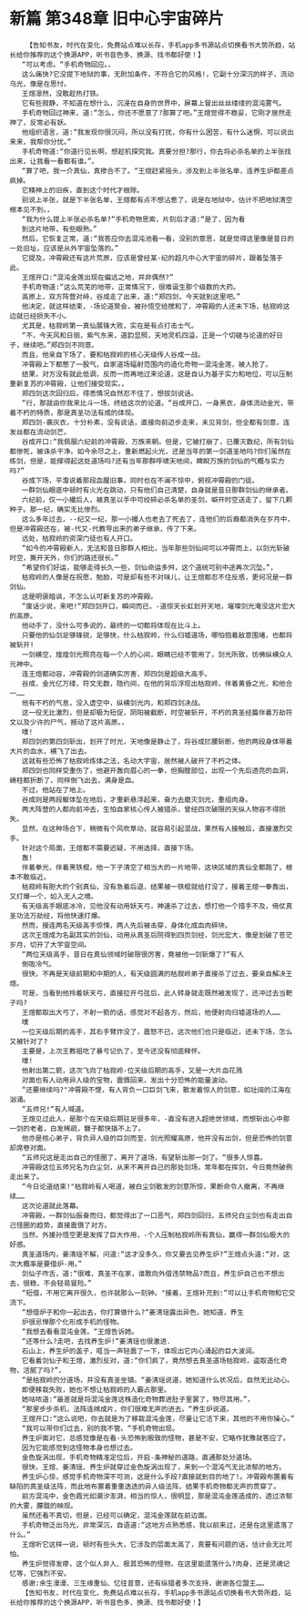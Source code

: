 # 新篇 第348章 旧中心宇宙碎片
        【告知书友，时代在变化，免费站点难以长存，手机app多书源站点切换看书大势所趋，站长给你推荐的这个换源APP，听书音色多、换源、找书都好使！】
       “可以考虑。“手机奇物回应。，
       这么痛快?它没提下地狱的事，无附加条件，不符合它的风格!，它副十分深沉的样子，流动乌光，像是在思忖。
       王煊凛然，没敢趁热打铁。
       它有些寂静，不知道在想什么，沉浸在自身的世界中，屏幕上冒出丝丝缕缕的混沌雾气。
       手机奇物回过神来，道:“怎么，你还不愿意了?那算了吧。”王煊觉得不稳妥，它刚才居然走神了，反常必有妖。
       他组织语言，道:“我发现你很沉闷，所以没有打扰，你有什么困苦，有什么迷惘，可以说出来来，我帮你分忧。”
       手机奇物道:“你道行见长啊，想趁机探究我。真要分担?那行，你去将必杀名单的上半张找出来，让我看一看都有谁。”。
       “算了吧，我一介真仙，真掺合不了。“王煊赶紧摇头，涉及到上半张名单，连养生炉都差点疯掉。
       它精神上的旧疾，直到这个时代才根除。
       别说上半张，就是下半张名单，王煊都有点不想沾惹了，说是在地狱中，估计不把地狱清空根本见不到。，
       “我为什么提上半张必杀名单?“手机奇物思索，片刻后才道:“是了，因为看
       到这片地带，有些眼熟。”
       然后，它恢复正常，道:“我答应你去混沌池看一看，没别的意思，就是觉得这里像是昔日的一处旧址，应该是从外宇宙坠落的。”
       它提及，冲霄殿还有这片荒原，应该是曾经某-纪的超凡中心大宇宙的碎片，跟着坠落于此。
       王煊开口:“混沌金莲出现在偏远之地，并非偶然?”
       手机奇物道:“这么荒芜的地带，正常情况下，很难诞生那个级数的大药。
       高原上，双方阵营对峙，谷成走了出来，道:“郑四剑，今天就到这里吧。”
       他决定，就这样结束，-场论道聚会，被孙悟空给搅和了，冲霄殿的人还未下场，枯寂岭这边就已经损失不小。
       尤其是，枯寂岭第一真仙展锋大败，实在是有点打击士气。
       “不，今天风和日丽，紫气东来，道韵显照，天地灵机四溢，正是一个切磋与论道的好日子，继续吧。”郑四剑不同意。
       而且，他亲自下场了，要和枯寂岭的核心天级传人谷成一战。
       冲霄殿上下都憋了一股气，自家道场辐射范围内的造化奇物一混沌金莲，被人抢了。
       结果，对方没有就此低调，反而一而再地过来论道，这是自认为基于实力和地位，可以压制重新复苏的冲霄殿，让他们接受现实。，
       郑四剑这次回归后，得悉情况自然忍不住了，想拔剑说话。
       “行，那就由你我来比斗一场，终结这次的论道。“谷成开口，一身黑衣，身体流动金光，带着不朽的特质，那是真圣功法有成的体现。
       郑四剑-袭灰衣，十分朴素，没有说话，直接向前迈步走来，未见背剑，但全都有剑意，连发丝都在流动剑芒。
       谷成开口:“我佩服六纪前的冲霄殿，万族来朝。但是，它被打崩了，已覆灭数纪，所有剑仙都惨死，被诛杀干净。如今余尽之上，重新燃起火光，还是当年的第一剑道圣地吗?你们虽然在练剑，但是，能撑得起这处道场吗?还有当年那群呼啸天地间，睥睨万族的剑仙的气概与实力吗?”
       谷成下场，平澹说着那段血腥旧事，同时也在不澜不惊中，俯视冲霄殿的门徒。
       一群剑仙眼底中顿时有火光在跳动，只有他们自己清楚，自身就是昔日那群剑仙的继承者。
       六纪前，仅一小撮后人，被真圣以手中可绞碎必杀名单的圣剑，噼开时空送走了，留下几颗种子。那一纪，确实无比惨烈。
       这么多年过去，--纪又一纪，那一小撮人也老去了死去了，连他们的后裔都消失在岁月中，但是冲霄殿还在，被-代又-代教导出来的弟子继承，传了下来。
       远处，枯寂岭的资深门徒也有人开口。
       “如今的冲霄殿新人，无法和昔日那群人相比，当年那些剑仙间可以冲霄而上，以剑光斩破时空，撕开天外，你们的路还很长。”
       “希望你们好运，能够走得长久一些，剑仙命运多舛，这个道统可别中途再次沉坠。”，
       枯寂岭的人像是在祝愿，勉励，可是却有些不对味儿，让王煊都忍不住反感，更何况是一群剑仙。
       这是明褒暗讽，不怎么认可新复苏的冲霄殿。
       “废话少说，来吧!“郑四剑开口，瞬间而已，-道惊天长虹划开天地，璀璨剑光淹没这片宏大的高原。
       他动手了，没什么可多说的，最终的一切都将体现在比斗上。
       只要他的仙剑足够锋锐，足够快，什么枯寂岭，什么归墟道场，哪怕抱着敌意围堵，也都将被斩开!
       一剑横空，煌煌剑光照亮在每一个人的心间，眼睛已经不管用了，剑光所致，彷佛纵横众人元神中。
       连王煊都动容，冲霄殿的剑道确实厉害，郑四剑是超级大高手。
       谷成，金光亿万缕，符文无数，隐约间，在他的背后浮现出枯寂岭，伴着黄昏之光，和他合一……
       他有不朽的气息，没入虚空中，纵横剑光内，和郑四剑决战。
       这一役无比激烈，但是却极为短促，阴阳被截断，时空被斩开，不朽的真圣经篇伴着万劫符文以及少许的尸气，撼动了这片高原。，
       噗!
       郑四剑的第四剑斩出，划开了时光，天地像是静止了，将谷成拦腰斩断，他的两段身体带着大片的血水，横飞了出去。
       这就有些恐怖了枯寂岭炼体之法，名动大宇宙，居然被人破开了不朽之体。
       郑四剑也同样受重伤了，他避开轰向眉心的一拳，但胸膛部位，出现一个先后透亮的血洞，嵴柱都折断了，同样倒飞出去，满身是血。
       不过，他站在了地上。
       谷成则是两段躯体坠在地后，才重新悬浮起来，奋力去磨灭剑光，重组肉身。
       两大阵营的人都向前冲去，生怕自家核心传人被猎杀，曾经四次破限的天纵人物容不得损失。
       显然，在这种场合下，稍微有个风吹草动，就容易引起混战，果然有人接触后，直接激烈交手。
       针对这个局面，王煊都不需要迟疑，不用选择，直接下场。
       轰!
       伴着拳光，伴着黑铁棍，他一下子清空了相当大的一片地带，这块区域的真仙全都跑了，根本不敢临近。
       枯寂岭有胆大的个别真仙，没有急着后退，结果被一铁棍就给打没了，接着王煊一拳轰出，又打爆一个，如入无人之境。
       有天级高手眼底冰冷，见他没有动用妖天弓，神速杀了过去，想打他一个措手不及，倚仗真圣功法万劫经，将他快速打爆。
       然而，接连两名天级高手惊悚，两人先后被击穿，身体化成血肉碎块。
       这次王煊成为名副其实的剑仙，动用从真圣后院得到四页剑经，剑光宏大，像是划破了苍茫岁月，切开了大宇宙空间。
       “两位天级高手，昔日在真仙领域时破限很厉害，竟被他一剑斩爆了?“有人
       倒吸冷气。
       很快，不再是天级前期和中期的人，有天级圆满的枯寂岭弟子直接杀了过去，要亲自解决王煊。
       可是，当看到他拎着妖天弓，直接拉开弓弦后，此人转身就走既然被发现了，还冲过去当靶子吗?
       王煊都取出大弓了，不射一箭的话，感觉对不起各方，然后，他便射向归墟道场的人……
       噗
       一位天级后期的高手，其右手臂炸没了，震怒不已，这次他们也只是临近，还未下场，怎么又被针对了?
       主要是，上次王教祖吃了暴亏记仇了，至今还没有彻底释怀。
       噗!
       他射出第二箭，这次飞向了枯寂岭-位天级后期的高手，又是一大片血花溅
       对面也有人动用异人级的宝物，震慑回来，发出十分恐怖的能量波动。
       “还要继续吗?"冲霄殿不憷，有人背负一口巨剑飞来，散发着惊人的剑意，如壮阔的江海在汹涌。
       “五师兄!“有人喊道。
       王煊见过此人，是那个在天级后期驻足很多年，-直没有进入超绝世领域，而想斩出心中那一剑的老者，白发稀疏，簪子都快插不上了。
       他亦是核心弟子，背负异人级的巨剑而至，剑光照耀高原，他并没有出剑，但是恐怖的剑意却席卷对面。
       “五师兄这是走出自己的怪圈了，离开了道场，有望斩出那一剑了。“很多人惊喜。
       冲霄殿这位五师兄名为白尘剑，从来不离开自己的那处剑场，常年都在挥剑，今日竟然破例走出来了。
       “今日论道结束!"枯寂岭有人喝道，被白尘剑散发的剑意所惊，果断命令人撤离，不再继续……
       这次论道就此落幕。
       冲霄殿，一群剑仙振奋而归，都觉得出了一口恶气，郑四剑回归，五师兄白尘剑也有走出自己怪圈的趋势，直接震慑了对方。
       当然，外援孙悟空更是发挥了巨大作用，-个人压制枯寂岭所有真仙，赢得一群剑仙极大的好感。
       真圣道场内，姜清瑶不解，问道:“这才没多久，你又要去见养生炉?”王煊点头道:“对，这次大概率是要借炉-用。”
       剑仙子咋舌，道:“很难，真圣不在家，谁敢向外借违禁物品?而且，养生炉自己也不想出去，很稳，不会轻易冒险。”
       “短借，不用它离开很久，也许就那么一刻钟。"接着，王煊补充到:“可以让手机奇物和它交流下。
       “想借炉子和你一起出去，你打算做什么?“姜清瑶露出异色，她知道，养生
       炉很忌惮那个化形成手机的怪物。
       “我想去看看混沌金莲。“王煊告诉她。
       “还等什么?走吧，去找养生炉!“姜清瑶也很激进.
       石山上，养生炉的盖子，哐当一声轻震了一下，体现出它内心涌起的巨大波润。
       它看着剑仙子和王煊，激烈反对，道:“你们疯了，竟然想去真圣道场枯寂岭，盗取造化奇物，活腻了吗?”，
       “是枯寂岭的分道场，并没有真圣坐镇。“姜清瑶说道，她知道什么状况后，自然无比动心。
       即便移栽失败，她也不想让枯寂岭的人霸占那里。
       她咕哝道:“最差就是将混沌金莲这株造化奇物葬进肚子里罢了，物尽其用。”，
       “那里步步杀机，法阵连绵成片，你们很难无声的进去。“养生炉说道。
       王煊开口:“这么说吧，你去就是为了移栽混沌金莲，尽量让它活下来，其他的不用你操心。”
       “我可以带你们过去，别的我不管。“手机奇物出现。
       养生炉面对它，总感觉像是在看-头恐怖到极致的怪物，甚是不安，它略作犹豫就答应了。
       因为它能感觉到这怪物本身也想过去。
       金色旋涡出现，手机奇物精准定位后，开启-条神秘的道路，直通那处分道场。
       很快，王煊、姜清瑶、养生炉就穿过金色旋涡出现了，来到一个混沌气无比浓郁的地方。
       养生炉心惊，感觉手机奇物深不可测，这是什么手段?直接就到目的地了!。冲霄殿布置着有缺陷的真圣级法阵，而此地布置着重重迭迭的异人级法阵，结果手机奇物都无声的贯穿了。
       前方混沌中，金色霞光如潮汐澎湃，相当的惊人，很明显，那是混沌金莲造成的，透过浓郁的大雾，朦胧的映现。
       虽然还看不真切，但是，已经可以确定，混沌金莲就在前边面。
       手机奇物泛出乌光，非常深沉，自语道:“这地方点熟悉感，我以前来过，还是在这里遗落了什么。”
       王煊听它这样一说，顿时有些头大，它涉及的层面太高了，真要有问题的话，估计会无比可怕。
       养生炉觉得发瘳，这个似人非人、极其恐怖的怪物，在这里能遗落什么?肉身，还是灵魂记忆等，它强烈不安。
       感谢:余生漫漫、三生缘重仙、忆往昔意，还有纵猎者多次支持，谢谢各位盟主……
       【告知书友，时代在变化，免费站点难以长存，手机app多书源站点切换看书大势所趋，站长给你推荐的这个换源APP，听书音色多、换源、找书都好使！】